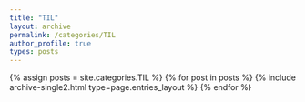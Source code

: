 ```yaml
---
title: "TIL"
layout: archive
permalink: /categories/TIL
author_profile: true
types: posts
---
```



{% assign posts = site.categories.TIL %}
{% for post in posts %}
 {% include archive-single2.html type=page.entries_layout %} 
{% endfor %}